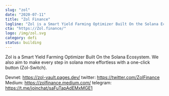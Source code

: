 ```yaml
---
slug: "zol"
date: "2020-07-11"
title: "Zol Finance"
logline: "Zol is a Smart Yield Farming Optimizer Built On the Solana Ecosystem ☀️."
cta: "https://Zol.finance/"
logo: /img/zol.svg
category: defi
status: building
---
```


Zol is a Smart Yield Farming Optimizer Built On the Solana Ecosystem. We also aim to make every step in solana more effortless with a one-click button (Zol-Switch).

Devnet: https://zol-vault.pages.dev/
twitter: https://twitter.com/ZolFinance
Medium: https://zolfinance.medium.com/
telegram: https://t.me/joinchat/saFuTapAdEMxMGE1
